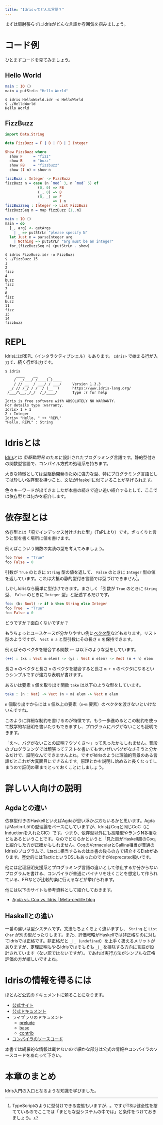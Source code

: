 ```yaml
---
title: "Idrisってどんな言語？"
---
```


まずは肩肘張らずにIdrisがどんな言語か雰囲気を掴みましょう。

# コード例

ひとまずコードを見てみましょう。


## Hello World

```idris:HelloWorld.idr
main : IO ()
main = putStrLn "Hello World"
```

```shell-session:ターミナル
$ idris HelloWorld.idr -o HelloWorld
$ ./HelloWorld
Hello World
```


## FizzBuzz

```idris:FizzBuzz.idr
import Data.String

data FizzBuzz = F | B | FB | I Integer

Show FizzBuzz where
  show F     = "fizz"
  show B     = "buzz"
  show FB    = "fizzbuzz"
  show (I n) = show n

fizzBuzz : Integer -> FizzBuzz
fizzBuzz n = case (n `mod` 3, n `mod` 5) of
               (0, 0) => FB
               (_, 0) => B
               (0, _) => F
               _      => I n
fizzBuzzSeq : Integer -> List FizzBuzz
fizzBuzzSeq n = map fizzBuzz [1..n]

main : IO ()
main = do
  [_, arg] <- getArgs
    | _ => putStrLn "please specify N"
  let Just n = parseInteger arg
    | Nothing => putStrLn "arg must be an integer"
  for_(fizzBuzzSeq n) (putStrLn . show)
```


```shell-session:ターミナル
$ idris FizzBuzz.idr -o FizzBuzz
$ ./FizzBuzz 15
1
2
fizz
4
buzz
fizz
7
8
fizz
buzz
11
fizz
13
14
fizzbuzz
```

# REPL

IdrisにはREPL（インタラクティブシェル）もあります。 `Idris>` で始まる行が入力で、続く行が出力です。

```shell-session
$ idris
     ____    __     _
    /  _/___/ /____(_)____
    / // __  / ___/ / ___/     Version 1.3.3
  _/ // /_/ / /  / (__  )      https://www.idris-lang.org/
 /___/\__,_/_/  /_/____/       Type :? for help

Idris is free software with ABSOLUTELY NO WARRANTY.
For details type :warranty.
Idris> 1 + 1
2 : Integer
Idris> "Hello, " ++ "REPL"
"Hello, REPL" : String
```

# Idrisとは
[Idris](https://www.idris-lang.org/index.html)とは *型駆動開発* のために設計されたプログラミング言語です。静的型付きの関数型言語で、コンパイル方式の処理系を持ちます。

大きな特徴としては型駆動開発のために強力な型、特にプログラミング言語としては珍しい依存型を持つこと、文法がHaskellに似ていることが挙げられます。

色々キーワードが出てきましたが本書の続きで追い追い紹介するとして、ここでは依存型とは何かを紹介します。

# 依存型とは

依存型とは「項でインデックス付けされた型」（TaPLより）です。ざっくりと言うと型を書く場所に値を書けます。

例えばこういう関数の実装の型を考えてみましょう。

```idris
foo True  = "True"
foo False = 0
```

引数が `True` のときに `String` 型の値を返して、 `False` のときに `Integer` 型の値を返しています。これは大抵の静的型付き言語では型づけできません[^ts]。

[^ts]: TypeScriptのように型付けできる変態もいますが…。ですがTSは健全性を捨てているのでここでは「まともな型システムの中では」と条件をつけておきましょう。

しかしIdrisなら簡単に型付けできます。まさしく「引数が `True` のときに `String` 型、 `False` のときに `Integer` 型」と記述するだけです。

```idris
foo: (b: Bool) -> if b then String else Integer
foo True  = "True"
foo False = 0
```

どうですか？面白くないですか？

もうちょっとユースケースが分かりやすい例に[ベクタ型](https://www.idris-lang.org/docs/current/base_doc/docs/Data.Vect.html)などもあります。リスト型のようですが、 `Vect n a` と型引数にその長さ `n` を保持できます。

例えばそのベクタを結合する関数 `++` は以下のような型をしています。

```idris
(++) : (xs : Vect m elem) -> (ys : Vect n elem) -> Vect (m + n) elem
```

長さ `m` のベクタと長さ `n` のベクタを結合すると長さ `m + n` のベクタになるというシンプルですが強力な表明が書けます。

あるいは要素 `n` 個を取り出す関数 `take` は以下のような型をしています。

```idris
take : (n : Nat) -> Vect (n + m) elem -> Vect n elem
```

`n` 個取り出すからには `n` 個以上の要素（`n+m` 要素）のベクタを渡さないといけないんですね。

このように詳細な制約を書けるのが特徴です。もう一歩進めるとこの制約を使って数学的な証明を書いたりもできますし、プログラムにバグがないことも証明できます。

「え〜、バグがないことの証明？ウソくさ〜」って思ったかもしれません。普段のプログラミングでは頑張ってテストを書いてもせいぜいバグがなさそうと分かるだけで、証明なんてできませんよね。ですがIdrisのように理論的背景のある言語だとこれが大真面目にできるんです。原理とかを説明し始めると長くなってしまうので証明の章までとっておくことにしましょう。


# 詳しい人向けの説明
## Agdaとの違い

依存型付きのHaskellといえばAgdaが思い浮かぶ方もいるかと思います。AgdaはMartin-Löfの型理論をベースにしていますが、IdrisはCoqと同じCoC（にInductionを入れたCIC）です。つまり、依存型以外にも高階型やランクN多相などもあるということです。なのでどちらかというと「見た目がHaskell風のCoq」と紹介した方が正確かもしれません。CoqのVernacularとGallina相当が普通のIdrisのプログラムで、Ltacに相当するものは本書の後ろの方で紹介するElabがあります。歴史的にはTacticというDSLもあったのですがdeprecated扱いです。

他には定理証明支援系とプログラミング言語の違いとして停止するか分からないプログラムを書ける、コンパイラが普通にバイナリを吐くことを想定して作られている、FFIなどが比較的楽に行えるなどが挙げられます。

他には以下のサイトも参考資料として紹介しておきます。

* [Agda vs. Coq vs. Idris | Meta-cedille blog](https://whatisrt.github.io/dependent-types/2020/02/18/agda-vs-coq-vs-idris.html)

## Haskellとの違い

一番の違いは型システムです。文法もちょくちょく違いますし、 `String` と `List Char` が別の型だったりします。また、評価戦略がHaskellでは非正格なのに対してIdrisでは正格です。非正格だと `_|_`（`undefined`）を上手く扱えるメリットがありますが、定理証明もやるIdrisではそもそも `_|_` を排除する方向に言語が設計されています（ない訳ではないですが）。であれば実行方法がシンプルな正格評価の方が嬉しいですよね。

# Idrisの情報を得るには

ほとんど公式のドキュメントに頼ることになります。

* [公式サイト](https://www.idris-lang.org)
* [公式ドキュメント](http://docs.idris-lang.org/en/latest/)
* ライブラリのドキュメント
  + [prelude](https://www.idris-lang.org/docs/current/prelude_doc/)
  + [base](https://www.idris-lang.org/docs/current/base_doc/)
  + [contrib](https://www.idris-lang.org/docs/current/contrib_doc/)
* [コンパイラのソースコード](https://github.com/idris-lang/Idris-dev)

本書では網羅的な情報は載せないので細かな部分は公式の情報やコンパイラのソースコードをあたって下さい。

# 本章のまとめ

Idris入門の入口となるような知識を学びました。
